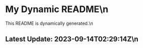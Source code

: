# My Dynamic README\n
This README is dynamically generated.\n
## Latest Update: 2023-09-14T02:29:14Z\n
